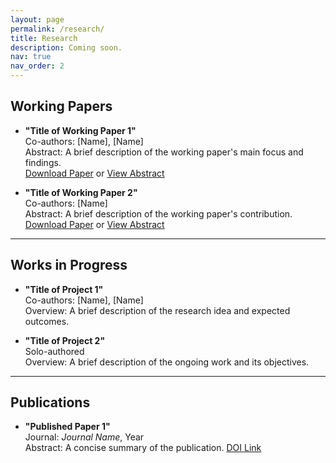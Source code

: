 ```yaml
---
layout: page
permalink: /research/
title: Research
description: Coming soon.
nav: true
nav_order: 2
---
```


## Working Papers
- **"Title of Working Paper 1"**  
  Co-authors: [Name], [Name]  
  Abstract: A brief description of the working paper's main focus and findings.  
  [Download Paper](#) or [View Abstract](#)

- **"Title of Working Paper 2"**  
  Co-authors: [Name]  
  Abstract: A brief description of the working paper's contribution.  
  [Download Paper](#) or [View Abstract](#)

---

## Works in Progress
- **"Title of Project 1"**  
  Co-authors: [Name], [Name]  
  Overview: A brief description of the research idea and expected outcomes.

- **"Title of Project 2"**  
  Solo-authored  
  Overview: A brief description of the ongoing work and its objectives.

---

## Publications
- **"Published Paper 1"**  
  Journal: *Journal Name*, Year  
  Abstract: A concise summary of the publication.
  [DOI Link](#)
